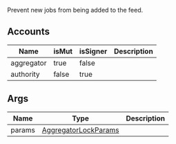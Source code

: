 Prevent new jobs from being added to the feed.

## Accounts

| Name       | isMut | isSigner | Description |
| ---------- | ----- | -------- | ----------- |
| aggregator | true  | false    |             |
| authority  | false | true     |             |

## Args

| Name   | Type                                                           | Description |
| ------ | -------------------------------------------------------------- | ----------- |
| params | [AggregatorLockParams](/solana/idl/types/aggregatorlockparams) |             |
